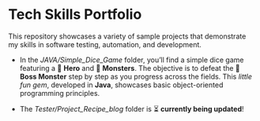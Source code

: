 # Tech Skills Portfolio

This repository showcases a variety of sample projects that demonstrate my skills in software testing, automation, and development.

- In the *JAVA/Simple_Dice_Game* folder, you’ll find a simple dice game featuring a 🦸 **Hero** and 🐲 **Monsters**. The objective is to defeat the 👹 **Boss Monster** step by step as you progress across the fields. This *little fun gem*, developed in **Java**, showcases basic object-oriented programming principles.

- The *Tester/Project_Recipe_blog* folder is ⏳ **currently being updated**!
